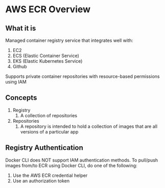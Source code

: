 # AWS ECR Overview

## What it is

Managed container registry service that integrates well with:

1. EC2
1. ECS (Elastic Container Service)
1. EKS (Elastic Kubernetes Service)
1. Github

Supports private container repositories with resource-based permissions using IAM

## Concepts

1. Registry
   1. A collection of repositories
1. Repositories
   1. A repository is intended to hold a collection of images that are all versions of a particular app

## Registry Authentication

Docker CLI does NOT support IAM authentication methods.
To pull/push images from/to ECR using Docker CLI, do one of the following:

1. Use the AWS ECR credential helper
1. Use an authorization token
